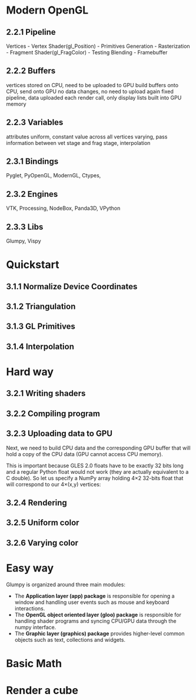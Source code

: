 # Modern OpenGL
## 2.2.1 Pipeline
Vertices - Vertex Shader(gl_Position) - Primitives Generation - Rasterization - Fragment Shader(gl_FragColor) - Testing Blending - Framebuffer

## 2.2.2 Buffers
vertices stored on CPU, need to be uploaded to GPU
build buffers onto CPU, send onto GPU
no data changes, no need to upload again
fixed pipeline, data uploaded each render call, only display lists built into GPU memory

## 2.2.3 Variables
attributes
uniform, constant value across all vertices
varying, pass information between vet stage and frag stage, interpolation

## 2.3.1 Bindings
Pyglet, PyOpenGL, ModernGL, Ctypes,

## 2.3.2 Engines
VTK, Processing, NodeBox, Panda3D, VPython

## 2.3.3 Libs
Glumpy, Vispy

# Quickstart
## 3.1.1 Normalize Device Coordinates
## 3.1.2 Triangulation
## 3.1.3 GL Primitives
## 3.1.4 Interpolation

# Hard way
## 3.2.1 Writing shaders
## 3.2.2 Compiling program
## 3.2.3 Uploading data to GPU
Next, we need to build CPU data and the corresponding GPU buffer that will hold a copy of the CPU data (GPU cannot access CPU memory).

This is important because GLES 2.0 floats have to be exactly 32 bits long and a regular Python float would not work (they are actually equivalent to a C double). So let us specify a NumPy array holding 4×2 32-bits float that will correspond to our 4×(x,y) vertices:

## 3.2.4 Rendering
## 3.2.5 Uniform color
## 3.2.6 Varying color

# Easy way
Glumpy is organized around three main modules:

* The **Application layer (app) package** is responsible for opening a window and handling user events such as mouse and keyboard interactions.
* The **OpenGL object oriented layer (gloo) package** is responsible for handling shader programs and syncing CPU/GPU data through the numpy interface.
* The **Graphic layer (graphics) package** provides higher-level common objects such as text, collections and widgets.

# Basic Math

# Render a cube
